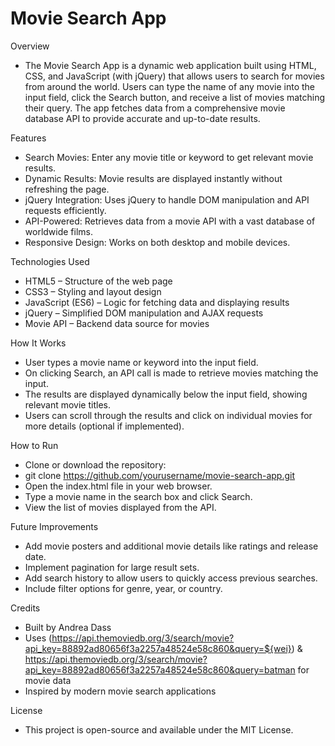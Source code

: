 # Movie Search App
Overview
- The Movie Search App is a dynamic web application built using HTML, CSS, and JavaScript (with jQuery) that allows users to search for movies from around the world. Users can type the name of any movie into the input field, click the Search button, and receive a list of movies matching their query. The app fetches data from a comprehensive movie database API to provide accurate and up-to-date results.

Features

- Search Movies: Enter any movie title or keyword to get relevant movie results.
- Dynamic Results: Movie results are displayed instantly without refreshing the page.
- jQuery Integration: Uses jQuery to handle DOM manipulation and API requests efficiently.
- API-Powered: Retrieves data from a movie API with a vast database of worldwide films.
- Responsive Design: Works on both desktop and mobile devices.

Technologies Used
- HTML5 – Structure of the web page
- CSS3 – Styling and layout design
- JavaScript (ES6) – Logic for fetching data and displaying results
- jQuery – Simplified DOM manipulation and AJAX requests
- Movie API – Backend data source for movies

How It Works
- User types a movie name or keyword into the input field.
- On clicking Search, an API call is made to retrieve movies matching the input.
- The results are displayed dynamically below the input field, showing relevant movie titles.
- Users can scroll through the results and click on individual movies for more details (optional if implemented).

How to Run
- Clone or download the repository:
- git clone https://github.com/yourusername/movie-search-app.git
- Open the index.html file in your web browser.
- Type a movie name in the search box and click Search.
- View the list of movies displayed from the API.

Future Improvements
- Add movie posters and additional movie details like ratings and release date.
- Implement pagination for large result sets.
- Add search history to allow users to quickly access previous searches.
- Include filter options for genre, year, or country.

Credits
- Built by Andrea Dass
- Uses (https://api.themoviedb.org/3/search/movie?api_key=88892ad80656f3a2257a48524e58c860&query=${wei}) & https://api.themoviedb.org/3/search/movie?api_key=88892ad80656f3a2257a48524e58c860&query=batman for movie data
- Inspired by modern movie search applications

License
- This project is open-source and available under the MIT License.
